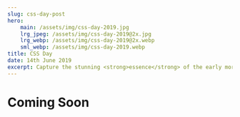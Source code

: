 ```yaml
---
slug: css-day-post
hero:
    main: /assets/img/css-day-2019.jpg
    lrg_jpeg: /assets/img/css-day-2019@2x.jpg
    lrg_webp: /assets/img/css-day-2019@2x.webp
    sml_webp: /assets/img/css-day-2019.webp
title: CSS Day
date: 14th June 2019
excerpt: Capture the stunning <strong>essence</strong> of the early morning sunrise in the Californian wilderness.
---
```



# Coming Soon #